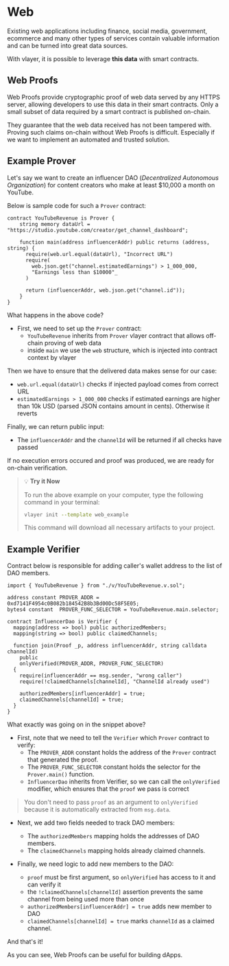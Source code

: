 # Web 
Existing web applications including finance, social media, government, ecommerce and many other types of services contain valuable information and can be turned into great data sources.

With vlayer, it is possible to leverage **this data** with smart contracts.

## Web Proofs
Web Proofs provide cryptographic proof of web data served by any HTTPS server, allowing developers to use this data in their smart contracts. Only a small subset of data required by a smart contract is published on-chain.

They guarantee that the web data received has not been tampered with. Proving such claims on-chain without Web Proofs is difficult. Especially if we want to implement an automated and trusted solution. 

## Example Prover
Let's say we want to create an influencer DAO (_Decentralized Autonomous Organization_) for content creators who make at least $10,000 a month on  YouTube. 

Below is sample code for such a `Prover` contract:

```solidity
contract YouTubeRevenue is Prover {
    string memory dataUrl = "https://studio.youtube.com/creator/get_channel_dashboard";
    
    function main(address influencerAddr) public returns (address, string) {      
      require(web.url.equal(dataUrl), "Incorrect URL")
      require(
        web.json.get("channel.estimatedEarnings") > 1_000_000, 
        "Earnings less than $10000"_
      )

      return (influencerAddr, web.json.get("channel.id"));
    }
}
```

What happens in the above code?  
* First, we need to set up the `Prover` contract:
  * `YouTubeRevenue` inherits from `Prover` vlayer contract that allows off-chain proving of web data
  * inside `main` we use the `web` structure, which is injected into contract context by vlayer

Then we have to ensure that the delivered data makes sense for our case: 
* `web.url.equal(dataUrl)` checks if injected payload comes from correct URL 
* `estimatedEarnings > 1_000_000` checks if estimated earnings are higher than 10k USD (parsed JSON contains amount in cents). Otherwise it reverts 

Finally, we can return public input:
* The `influencerAddr` and the `channelId` will be returned if all checks have passed

If no execution errors occured and proof was produced, we are ready for on-chain verification. 

> 💡 **Try it Now**
> 
> To run the above example on your computer, type the following command in your terminal:
> 
> ```bash
> vlayer init --template web_example
> ```
> 
> This command will download all necessary artifacts to your project.

## Example Verifier

Contract below is responsible for adding caller's wallet address to the list of DAO members. 

```solidity
import { YouTubeRevenue } from "./v/YouTubeRevenue.v.sol";

address constant PROVER_ADDR = 0xd7141F4954c0B082b184542B8b3Bd00Dc58F5E05;
bytes4 constant  PROVER_FUNC_SELECTOR = YouTubeRevenue.main.selector;

contract InfluencerDao is Verifier {
  mapping(address => bool) public authorizedMembers; 
  mapping(string => bool) public claimedChannels;

  function join(Proof _p, address influencerAddr, string calldata channelId) 
    public 
    onlyVerified(PROVER_ADDR, PROVER_FUNC_SELECTOR)  
  { 
    require(influencerAddr == msg.sender, "wrong caller")
    require(!claimedChannels[channelId], "ChannelId already used")

    authorizedMembers[influencerAddr] = true;
    claimedChannels[channelId] = true;
  }
}
```
What exactly was going on in the snippet above?

* First, note that we need to tell the `Verifier` which `Prover` contract to verify:
  * The `PROVER_ADDR` constant holds the address of the `Prover` contract that generated the proof. 
  * The `PROVER_FUNC_SELECTOR` constant holds the selector for the `Prover.main()` function. 
  * `InfluencerDao` inherits from Verifier, so we can call the `onlyVerified` modifier, which ensures that the `proof` we pass is correct

> You don't need to pass `proof` as an argument to `onlyVerified` because it is automatically extracted from `msg.data`.

* Next, we add two fields needed to track DAO members:
  * The `authorizedMembers` mapping holds the addresses of DAO members.
  * The `claimedChannels` mapping holds already claimed channels.

* Finally, we need logic to add new members to the DAO:   
  * `proof` must be first argument, so `onlyVerified` has access to it and can verify it
  * the `!claimedChannels[channelId]` assertion prevents the same channel from being used more than once
  * `authorizedMembers[influencerAddr] = true` adds new member to DAO
  * `claimedChannels[channelId] = true` marks `channelId` as a claimed channel.

And that's it! 

As you can see, Web Proofs can be useful for building dApps. 